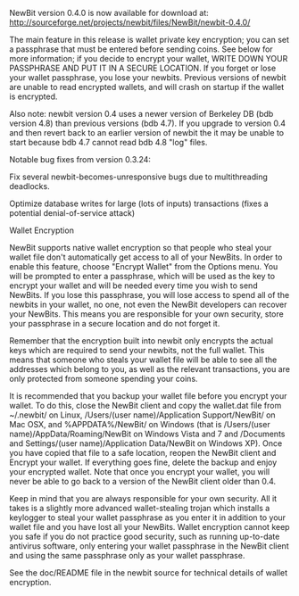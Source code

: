 NewBit version 0.4.0 is now available for download at:
http://sourceforge.net/projects/newbit/files/NewBit/newbit-0.4.0/

The main feature in this release is wallet private key encryption;
you can set a passphrase that must be entered before sending coins.
See below for more information; if you decide to encrypt your wallet,
WRITE DOWN YOUR PASSPHRASE AND PUT IT IN A SECURE LOCATION. If you
forget or lose your wallet passphrase, you lose your newbits.
Previous versions of newbit are unable to read encrypted wallets,
and will crash on startup if the wallet is encrypted.

Also note: newbit version 0.4 uses a newer version of Berkeley DB
(bdb version 4.8) than previous versions (bdb 4.7). If you upgrade
to version 0.4 and then revert back to an earlier version of newbit
the it may be unable to start because bdb 4.7 cannot read bdb 4.8
"log" files.


Notable bug fixes from version 0.3.24:

Fix several newbit-becomes-unresponsive bugs due to multithreading
deadlocks.

Optimize database writes for large (lots of inputs) transactions
(fixes a potential denial-of-service attack)


Wallet Encryption

NewBit supports native wallet encryption so that people who steal your
wallet file don't automatically get access to all of your NewBits.
In order to enable this feature, choose "Encrypt Wallet" from the
Options menu.  You will be prompted to enter a passphrase, which
will be used as the key to encrypt your wallet and will be needed
every time you wish to send NewBits.  If you lose this passphrase,
you will lose access to spend all of the newbits in your wallet,
no one, not even the NewBit developers can recover your NewBits.
This means you are responsible for your own security, store your
passphrase in a secure location and do not forget it.

Remember that the encryption built into newbit only encrypts the
actual keys which are required to send your newbits, not the full
wallet.  This means that someone who steals your wallet file will
be able to see all the addresses which belong to you, as well as the
relevant transactions, you are only protected from someone spending
your coins.

It is recommended that you backup your wallet file before you
encrypt your wallet.  To do this, close the NewBit client and
copy the wallet.dat file from ~/.newbit/ on Linux, /Users/(user
name)/Application Support/NewBit/ on Mac OSX, and %APPDATA%/NewBit/
on Windows (that is /Users/(user name)/AppData/Roaming/NewBit on
Windows Vista and 7 and /Documents and Settings/(user name)/Application
Data/NewBit on Windows XP).  Once you have copied that file to a
safe location, reopen the NewBit client and Encrypt your wallet.
If everything goes fine, delete the backup and enjoy your encrypted
wallet.  Note that once you encrypt your wallet, you will never be
able to go back to a version of the NewBit client older than 0.4.

Keep in mind that you are always responsible for your own security.
All it takes is a slightly more advanced wallet-stealing trojan which
installs a keylogger to steal your wallet passphrase as you enter it
in addition to your wallet file and you have lost all your NewBits.
Wallet encryption cannot keep you safe if you do not practice
good security, such as running up-to-date antivirus software, only
entering your wallet passphrase in the NewBit client and using the
same passphrase only as your wallet passphrase.

See the doc/README file in the newbit source for technical details
of wallet encryption.
